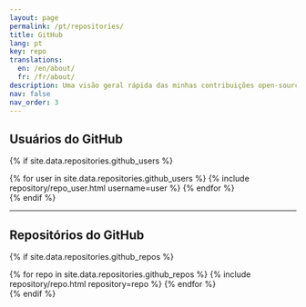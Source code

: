 ```yaml
---
layout: page
permalink: /pt/repositories/
title: GitHub
lang: pt
key: repo
translations:
  en: /en/about/
  fr: /fr/about/
description: Uma visão geral rápida das minhas contribuições open-source.
nav: false
nav_order: 3
---
```


## Usuários do GitHub

{% if site.data.repositories.github_users %}
<div class="repositories d-flex flex-wrap flex-md-row flex-column justify-content-between align-items-center">
  {% for user in site.data.repositories.github_users %}
    {% include repository/repo_user.html username=user %}
  {% endfor %}
</div>
{% endif %}

---

## Repositórios do GitHub

{% if site.data.repositories.github_repos %}
<div class="repositories d-flex flex-wrap flex-md-row flex-column justify-content-between align-items-center">
  {% for repo in site.data.repositories.github_repos %}
    {% include repository/repo.html repository=repo %}
  {% endfor %}
</div>
{% endif %}
